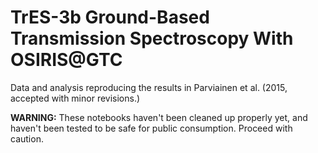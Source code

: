 # TrES-3b Ground-Based Transmission Spectroscopy With OSIRIS@GTC

Data and analysis reproducing the results in Parviainen et al. (2015, accepted with minor revisions.)

**WARNING:** These notebooks haven't been cleaned up properly yet, and haven't been 
tested to be safe for public consumption. Proceed with caution.

